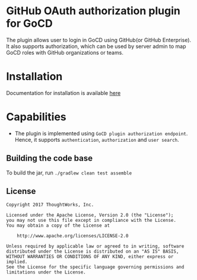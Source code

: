 # GitHub OAuth authorization plugin for GoCD

The plugin allows user to login in GoCD using GitHub(or GitHub Enterprise). It also supports authorization, which can be used by server admin to map GoCD roles with GitHub organizations or teams.

# Installation

Documentation for installation is available [here](INSTALL.md)

# Capabilities

* The plugin is implemented using `GoCD plugin authorization endpoint`. Hence, it supports `authentication`, `authorization` and `user search`.

## Building the code base

To build the jar, run `./gradlew clean test assemble`

## License

```plain
Copyright 2017 ThoughtWorks, Inc.

Licensed under the Apache License, Version 2.0 (the "License");
you may not use this file except in compliance with the License.
You may obtain a copy of the License at

    http://www.apache.org/licenses/LICENSE-2.0

Unless required by applicable law or agreed to in writing, software
distributed under the License is distributed on an "AS IS" BASIS,
WITHOUT WARRANTIES OR CONDITIONS OF ANY KIND, either express or implied.
See the License for the specific language governing permissions and
limitations under the License.
```
